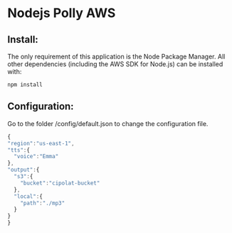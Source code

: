 # Nodejs Polly AWS

## Install:

The only requirement of this application is the Node Package Manager. All other
dependencies (including the AWS SDK for Node.js) can be installed with:

    npm install
    
## Configuration:

Go to the folder /config/default.json to change the configuration file.

  ```js
{
  "region":"us-east-1",
  "tts":{
    "voice":"Emma"
  },
  "output":{
    "s3":{
      "bucket":"cipolat-bucket" 
    },
    "local":{
      "path":"./mp3"
    }
  }
}
  ```   


